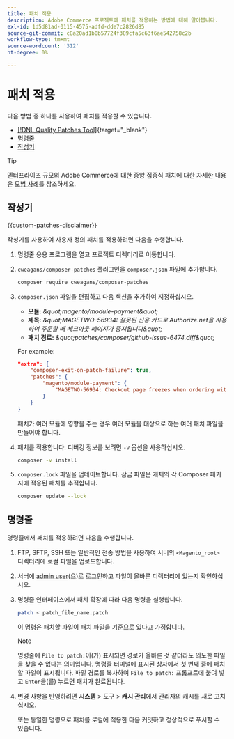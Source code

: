 ```yaml
---
title: 패치 적용
description: Adobe Commerce 프로젝트에 패치를 적용하는 방법에 대해 알아봅니다.
exl-id: 1d5d81ad-0115-4575-adfd-dde7c2826d85
source-git-commit: c8a20ad1b0b57724f389cfa5c63f6ae542758c2b
workflow-type: tm+mt
source-wordcount: '312'
ht-degree: 0%

---
```


# 패치 적용

다음 방법 중 하나를 사용하여 패치를 적용할 수 있습니다.

- [[!DNL Quality Patches Tool]](https://experienceleague.adobe.com/tools/commerce-quality-patches/index.html){target="_blank"}
- [명령줄](../patches/apply.md#command-line)
- [작성기](../patches/apply.md#composer)


>[!TIP]
>
>엔터프라이즈 규모의 Adobe Commerce에 대한 중앙 집중식 패치에 대한 자세한 내용은 [모범 사례](../../implementation-playbook/best-practices/maintenance/patching-at-scale.md)를 참조하세요.

## 작성기

{{custom-patches-disclaimer}}

작성기를 사용하여 사용자 정의 패치를 적용하려면 다음을 수행합니다.

1. 명령줄 응용 프로그램을 열고 프로젝트 디렉터리로 이동합니다.
1. `cweagans/composer-patches` 플러그인을 `composer.json` 파일에 추가합니다.

   ```bash
   composer require cweagans/composer-patches
   ```

1. `composer.json` 파일을 편집하고 다음 섹션을 추가하여 지정하십시오.
   - **모듈:** *\&quot;magento/module-payment\&quot;*
   - **제목:** *\&quot;MAGETWO-56934: 잘못된 신용 카드로 Authorize.net을 사용하여 주문할 때 체크아웃 페이지가 중지됩니다\&quot;*
   - **패치 경로:** *\&quot;patches/composer/github-issue-6474.diff\&quot;*

   For example:

   ```json
   "extra": {
       "composer-exit-on-patch-failure": true,
       "patches": {
           "magento/module-payment": {
               "MAGETWO-56934: Checkout page freezes when ordering with Authorize.net with invalid credit card": "patches/composer/github-issue-6474.diff"
           }
       }
   }
   ```

   패치가 여러 모듈에 영향을 주는 경우 여러 모듈을 대상으로 하는 여러 패치 파일을 만들어야 합니다.

1. 패치를 적용합니다. 디버깅 정보를 보려면 `-v` 옵션을 사용하십시오.

   ```bash
   composer -v install
   ```

1. `composer.lock` 파일을 업데이트합니다. 잠금 파일은 개체의 각 Composer 패키지에 적용된 패치를 추적합니다.

   ```bash
   composer update --lock
   ```

## 명령줄

명령줄에서 패치를 적용하려면 다음을 수행합니다.

1. FTP, SFTP, SSH 또는 일반적인 전송 방법을 사용하여 서버의 `<Magento_root>` 디렉터리에 로컬 파일을 업로드합니다.
1. 서버에 [admin user](../../configuration/cli/config-cli.md#prerequisites)(으)로 로그인하고 파일이 올바른 디렉터리에 있는지 확인하십시오.
1. 명령줄 인터페이스에서 패치 확장에 따라 다음 명령을 실행합니다.

   ```bash
   patch < patch_file_name.patch
   ```

   이 명령은 패치할 파일이 패치 파일을 기준으로 있다고 가정합니다.

   >[!NOTE]
   >
   >명령줄에 `File to patch:`이(가) 표시되면 경로가 올바른 것 같더라도 의도한 파일을 찾을 수 없다는 의미입니다. 명령줄 터미널에 표시된 상자에서 첫 번째 줄에 패치할 파일이 표시됩니다. 파일 경로를 복사하여 `File to patch:` 프롬프트에 붙여 넣고 `Enter`을(를) 누르면 패치가 완료됩니다.

1. 변경 사항을 반영하려면 **시스템** > 도구 > **캐시 관리**&#x200B;에서 관리자의 캐시를 새로 고치십시오.

   또는 동일한 명령으로 패치를 로컬에 적용한 다음 커밋하고 정상적으로 푸시할 수 있습니다.
